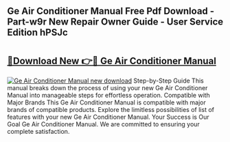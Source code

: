 ## Ge Air Conditioner Manual Free Pdf Download - Part-w9r New Repair Owner Guide - User Service Edition hPSJc

# <h2><a href="http://bc16149.oget.top/?id=Ge+Air+Conditioner+Manual">🔗Download New 👉🔴 Ge Air Conditioner Manual</a></h2>

[![Ge Air Conditioner Manual new download](https://i.imgur.com/5g1atiW.png)](http://bc16149.oget.top/?id=Ge+Air+Conditioner+Manual)
Step-by-Step Guide This manual breaks down the process of using your new Ge Air Conditioner Manual into manageable steps for effortless operation. Compatible with Major Brands This Ge Air Conditioner Manual is compatible with major brands of compatible products. Explore the limitless possibilities of list of features with your new Ge Air Conditioner Manual. Your Success is Our Goal Ge Air Conditioner Manual. We are committed to ensuring your complete satisfaction.
